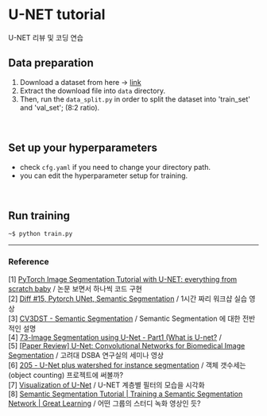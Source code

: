 # U-NET tutorial
U-NET 리뷰 및 코딩 연습


## Data preparation
1. Download a dataset from here -> [link](https://www.kaggle.com/c/carvana-image-masking-challenge/data)
2. Extract the download file into ```data``` directory. 
3. Then, run the ```data_split.py``` in order to split the dataset into 'train_set' and 'val_set'; (8:2 ratio). 

<br/>

## Set up your hyperparameters 
* check ```cfg.yaml``` if you need to change your directory path. 
* you can edit the hyperparameter setup for training.

<br/>

## Run training 
```bash
~$ python train.py 
```


***
### Reference 
[1] [PyTorch Image Segmentation Tutorial with U-NET: everything from scratch baby](https://youtu.be/IHq1t7NxS8k) / 논문 보면서 하나씩 코드 구현 <br/> 
[2] [Diff #15, Pytorch UNet, Semantic Segmentation](https://www.youtube.com/watch?v=IHvf80K7-_Y&ab_channel=YellowRobot.XYZ) / 1시간 짜리 워크샵 실습 영상 <br/>
[3] [CV3DST - Semantic Segmentation](https://www.youtube.com/watch?v=XMSjOatyH0k&ab_channel=DynamicVisionandLearningGroup) / Semantic Segmentation 에 대한 전반적인 설명 <br/>
[4] [73-Image Segmentation using U-Net - Part1 (What is U-net?](https://www.youtube.com/watch?v=azM57JuQpQI&ab_channel=DigitalSreeni) /  <br/>
[5] [[Paper Review] U-Net: Convolutional Networks for Biomedical Image Segmentation](https://www.youtube.com/watch?v=O_7mR4H9WLk) / 고려대 DSBA 연구실의 세미나 영상 <br/>
[6] [205 - U-Net plus watershed for instance segmentation](https://youtu.be/lOZDTDOlqfk) / 객체 갯수세는(object counting) 프로젝트에 써볼까? <br/>
[7] [Visualization of U-Net](https://youtu.be/uJ63xbVPMKs) / U-NET 계층별 필터의 모습을 시각화 <br/>
[8] [Semantic Segmentation Tutorial | Training a Semantic Segmentation Network | Great Learning](https://www.youtube.com/watch?v=nuO926-RLQI) / 어떤 그룹의 스터디 녹화 영상인 듯?<br/>
